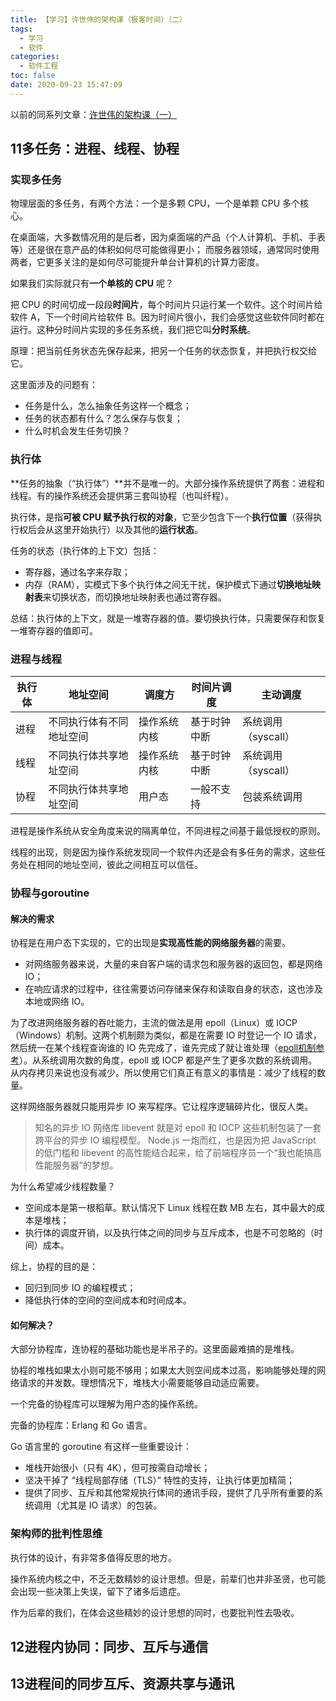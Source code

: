```yaml
---
title: 【学习】许世伟的架构课（极客时间）（二）
tags:
  - 学习
  - 软件
categories:
  - 软件工程
toc: false
date: 2020-09-23 15:47:09
---
```


以前的同系列文章：[许世伟的架构课（一）](https://wushuangabao.github.io/hexo/2019/06/17/%E3%80%90%E5%AD%A6%E4%B9%A0%E3%80%91%E8%AE%B8%E4%B8%96%E4%BC%9F%E7%9A%84%E6%9E%B6%E6%9E%84%E8%AF%BE%EF%BC%88%E6%9E%81%E5%AE%A2%E6%97%B6%E9%97%B4%EF%BC%89/)

<!--more-->

## 11多任务：进程、线程、协程

### 实现多任务

物理层面的多任务，有两个方法：一个是多颗 CPU，一个是单颗 CPU 多个核心。

在桌面端，大多数情况用的是后者，因为桌面端的产品（个人计算机、手机、手表等）还是很在意产品的体积如何尽可能做得更小；
而服务器领域，通常同时使用两者，它更多关注的是如何尽可能提升单台计算机的计算力密度。

如果我们实际就只有**一个单核的 CPU** 呢？

把 CPU 的时间切成一段段**时间片**，每个时间片只运行某一个软件。这个时间片给软件 A，下一个时间片给软件 B。因为时间片很小，我们会感觉这些软件同时都在运行。这种分时间片实现的多任务系统，我们把它叫**分时系统**。

原理：把当前任务状态先保存起来，把另一个任务的状态恢复，并把执行权交给它。

这里面涉及的问题有：
- 任务是什么，怎么抽象任务这样一个概念；
- 任务的状态都有什么？怎么保存与恢复；
- 什么时机会发生任务切换？

### 执行体

**任务的抽象（“执行体”）**并不是唯一的。大部分操作系统提供了两套：进程和线程。有的操作系统还会提供第三套叫协程（也叫纤程）。

执行体，是指**可被 CPU 赋予执行权的对象**，它至少包含下一个**执行位置**（获得执行权后会从这里开始执行）以及其他的**运行状态**。

任务的状态（执行体的上下文）包括：
- 寄存器，通过名字来存取；
- 内存（RAM），实模式下多个执行体之间无干扰，保护模式下通过**切换地址映射表**来切换状态，而切换地址映射表也通过寄存器。

总结：执行体的上下文，就是一堆寄存器的值。要切换执行体，只需要保存和恢复一堆寄存器的值即可。

### 进程与线程

|执行体|地址空间|调度方|时间片调度|主动调度|
|-|-|-|-|-|
|进程|不同执行体有不同地址空间|操作系统内核|基于时钟中断|系统调用（syscall）|
|线程|不同执行体共享地址空间|操作系统内核|基于时钟中断|系统调用（syscall）|
|协程|不同执行体共享地址空间|用户态|一般不支持|包装系统调用|

进程是操作系统从安全角度来说的隔离单位，不同进程之间基于最低授权的原则。

线程的出现，则是因为操作系统发现同一个软件内还是会有多任务的需求，这些任务处在相同的地址空间，彼此之间相互可以信任。

### 协程与goroutine

#### 解决的需求

协程是在用户态下实现的，它的出现是**实现高性能的网络服务器**的需要。

- 对网络服务器来说，大量的来自客户端的请求包和服务器的返回包，都是网络 IO；
- 在响应请求的过程中，往往需要访问存储来保存和读取自身的状态，这也涉及本地或网络 IO。

为了改进网络服务器的吞吐能力，主流的做法是用 epoll（Linux）或 IOCP（Windows）机制。这两个机制颇为类似，都是在需要 IO 时登记一个 IO 请求，然后统一在某个线程查询谁的 IO 先完成了，谁先完成了就让谁处理（[epoll机制参考](https://blog.csdn.net/weixin_34015336/article/details/85124052?utm_medium=distribute.pc_relevant.none-task-blog-BlogCommendFromMachineLearnPai2-1.channel_param&depth_1-utm_source=distribute.pc_relevant.none-task-blog-BlogCommendFromMachineLearnPai2-1.channel_param)）。从系统调用次数的角度，epoll 或 IOCP 都是产生了更多次数的系统调用。从内存拷贝来说也没有减少。所以使用它们真正有意义的事情是：减少了线程的数量。

这样网络服务器就只能用异步 IO 来写程序。它让程序逻辑碎片化，很反人类。

> 知名的异步 IO 网络库 libevent 就是对 epoll 和 IOCP 这些机制包装了一套跨平台的异步 IO 编程模型。
> Node.js 一炮而红，也是因为把 JavaScript 的低门槛和 libevent 的高性能结合起来，给了前端程序员一个“我也能搞高性能服务器”的梦想。

为什么希望减少线程数量？
- 空间成本是第一根稻草。默认情况下 Linux 线程在数 MB 左右，其中最大的成本是堆栈；
- 执行体的调度开销，以及执行体之间的同步与互斥成本，也是不可忽略的（时间）成本。

综上，协程的目的是：
- 回归到同步 IO 的编程模式；
- 降低执行体的空间的空间成本和时间成本。

#### 如何解决？

大部分协程库，连协程的基础功能也是半吊子的。这里面最难搞的是堆栈。

协程的堆栈如果太小则可能不够用；如果太大则空间成本过高，影响能够处理的网络请求的并发数。理想情况下，堆栈大小需要能够自动适应需要。

一个完备的协程库可以理解为用户态的操作系统。

完备的协程库：Erlang 和 Go 语言。

Go 语言里的 goroutine 有这样一些重要设计：
- 堆栈开始很小（只有 4K），但可按需自动增长；
- 坚决干掉了 “线程局部存储（TLS）” 特性的支持，让执行体更加精简；
- 提供了同步、互斥和其他常规执行体间的通讯手段，提供了几乎所有重要的系统调用（尤其是 IO 请求）的包装。

### 架构师的批判性思维

执行体的设计，有非常多值得反思的地方。

操作系统内核之中，不乏无数精妙的设计思想。但是，前辈们也并非圣贤，也可能会出现一些决策上失误，留下了诸多后遗症。

作为后辈的我们，在体会这些精妙的设计思想的同时，也要批判性去吸收。

## 12进程内协同：同步、互斥与通信



## 13进程间的同步互斥、资源共享与通讯